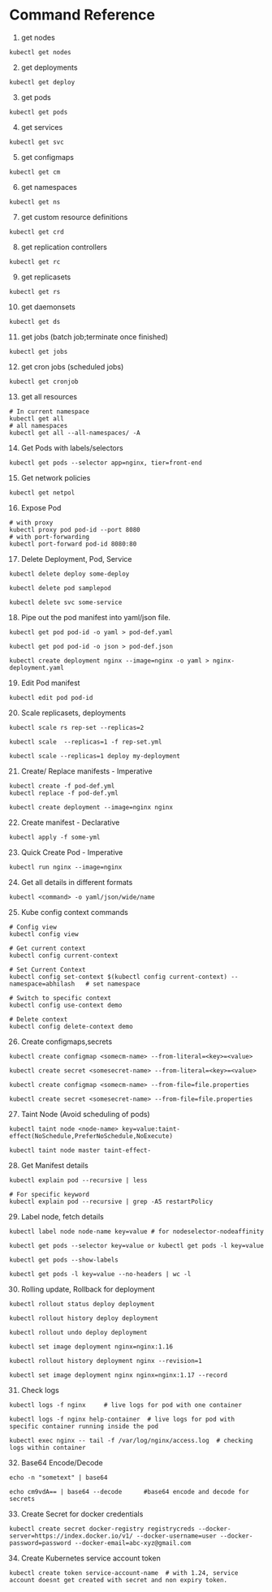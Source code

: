 # Command Reference

1. get nodes
```
kubectl get nodes
```
2. get deployments
```
kubectl get deploy
```
3. get pods
```
kubectl get pods
```
4. get services
```
kubectl get svc
```
5. get configmaps
```
kubectl get cm
```
6. get namespaces
```
kubectl get ns
```
7. get custom resource definitions
```
kubectl get crd
```
8. get replication controllers
```
kubectl get rc
```
9. get replicasets
```
kubectl get rs
```
10. get daemonsets
```
kubectl get ds
```
11. get jobs (batch job;terminate once finished)
```
kubectl get jobs
```
12. get cron jobs (scheduled jobs)
```
kubectl get cronjob
```
13. get all resources
```
# In current namespace
kubectl get all
# all namespaces
kubectl get all --all-namespaces/ -A
```
14. Get Pods with labels/selectors
```
kubectl get pods --selector app=nginx, tier=front-end
```
15. Get network policies
```
kubectl get netpol
```
16. Expose Pod
```
# with proxy
kubectl proxy pod pod-id --port 8080
# with port-forwarding
kubectl port-forward pod-id 8080:80
```
17. Delete Deployment, Pod, Service
```
kubectl delete deploy some-deploy

kubectl delete pod samplepod

kubectl delete svc some-service
```
18. Pipe out the pod manifest into yaml/json file.
```
kubectl get pod pod-id -o yaml > pod-def.yaml

kubectl get pod pod-id -o json > pod-def.json

kubectl create deployment nginx --image=nginx -o yaml > nginx-deployment.yaml

```
19. Edit Pod manifest
```
kubectl edit pod pod-id
```
20. Scale replicasets, deployments
```
kubectl scale rs rep-set --replicas=2

kubectl scale  --replicas=1 -f rep-set.yml

kubectl scale --replicas=1 deploy my-deployment
```
21. Create/ Replace manifests - Imperative
```
kubectl create -f pod-def.yml
kubectl replace -f pod-def.yml

kubectl create deployment --image=nginx nginx
```
22. Create manifest - Declarative
```
kubectl apply -f some-yml
```
23. Quick Create Pod - Imperative
```
kubectl run nginx --image=nginx
```
24. Get all details in different formats
```
kubectl <command> -o yaml/json/wide/name
```
25. Kube config context commands
```
# Config view
kubectl config view

# Get current context
kubectl config current-context

# Set Current Context
kubectl config set-context $(kubectl config current-context) --namespace=abhilash   # set namespace

# Switch to specific context
kubectl config use-context demo

# Delete context
kubectl config delete-context demo
```
26. Create configmaps,secrets
```
kubectl create configmap <somecm-name> --from-literal=<key>=<value>

kubectl create secret <somesecret-name> --from-literal=<key>=<value>

kubectl create configmap <somecm-name> --from-file=file.properties

kubectl create secret <somesecret-name> --from-file=file.properties
```
27. Taint Node (Avoid scheduling of pods)
```
kubectl taint node <node-name> key=value:taint-effect(NoSchedule,PreferNoSchedule,NoExecute)

kubectl taint node master taint-effect-
```
28. Get Manifest details
```
kubectl explain pod --recursive | less

# For specific keyword
kubectl explain pod --recursive | grep -A5 restartPolicy
```
29. Label node, fetch details
```
kubectl label node node-name key=value # for nodeselector-nodeaffinity

kubectl get pods --selector key=value or kubectl get pods -l key=value

kubectl get pods --show-labels

kubectl get pods -l key=value --no-headers | wc -l
```
30. Rolling update, Rollback for deployment
```
kubectl rollout status deploy deployment

kubectl rollout history deploy deployment

kubectl rollout undo deploy deployment

kubectl set image deployment nginx=nginx:1.16

kubectl rollout history deployment nginx --revision=1

kubectl set image deployment nginx nginx=nginx:1.17 --record

```
31. Check logs
```
kubectl logs -f nginx     # live logs for pod with one container

kubectl logs -f nginx help-container  # live logs for pod with specific container running inside the pod

kubectl exec nginx -- tail -f /var/log/nginx/access.log  # checking logs within container
```
32. Base64 Encode/Decode
```
echo -n "sometext" | base64

echo cm9vdA== | base64 --decode      #base64 encode and decode for secrets
```
33. Create Secret for docker credentials
```
kubectl create secret docker-registry registrycreds --docker-server=https://index.docker.io/v1/ --docker-username=user --docker-password=password --docker-email=abc-xyz@gmail.com  
```
34. Create Kubernetes service account token
```
kubectl create token service-account-name  # with 1.24, service account doesnt get created with secret and non expiry token.
```

